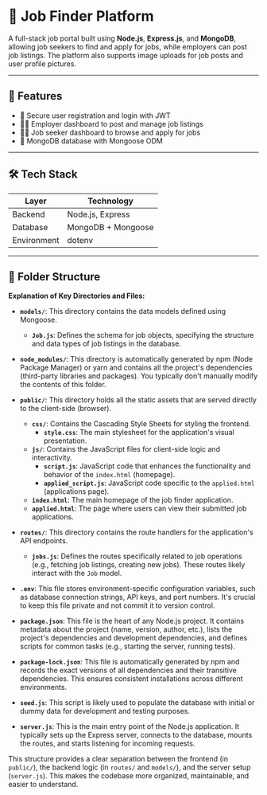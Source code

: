 # 🧠 Job Finder Platform

A full-stack job portal built using **Node.js**, **Express.js**, and **MongoDB**, allowing job seekers to find and apply for jobs, while employers can post job listings. The platform also supports image uploads for job posts and user profile pictures.

---

## 🚀 Features

- 🔐 Secure user registration and login with JWT
- 🧑‍💼 Employer dashboard to post and manage job listings
- 👨‍💻 Job seeker dashboard to browse and apply for jobs
- 🧱 MongoDB database with Mongoose ODM

---

## 🛠️ Tech Stack

| Layer        | Technology      |
|--------------|-----------------|
| Backend      | Node.js, Express |
| Database     | MongoDB + Mongoose |
| Environment  | dotenv          |

---

## 📁 Folder Structure

**Explanation of Key Directories and Files:**

* **`models/`**: This directory contains the data models defined using Mongoose.
    * **`Job.js`**: Defines the schema for job objects, specifying the structure and data types of job listings in the database.

* **`node_modules/`**: This directory is automatically generated by npm (Node Package Manager) or yarn and contains all the project's dependencies (third-party libraries and packages). You typically don't manually modify the contents of this folder.

* **`public/`**: This directory holds all the static assets that are served directly to the client-side (browser).
    * **`css/`**: Contains the Cascading Style Sheets for styling the frontend.
        * **`style.css`**: The main stylesheet for the application's visual presentation.
    * **`js/`**: Contains the JavaScript files for client-side logic and interactivity.
        * **`script.js`**: JavaScript code that enhances the functionality and behavior of the `index.html` (homepage).
        * **`applied_script.js`**: JavaScript code specific to the `applied.html` (applications page).
    * **`index.html`**: The main homepage of the job finder application.
    * **`applied.html`**: The page where users can view their submitted job applications.

* **`routes/`**: This directory contains the route handlers for the application's API endpoints.
    * **`jobs.js`**: Defines the routes specifically related to job operations (e.g., fetching job listings, creating new jobs). These routes likely interact with the `Job` model.

* **`.env`**: This file stores environment-specific configuration variables, such as database connection strings, API keys, and port numbers. It's crucial to keep this file private and not commit it to version control.

* **`package.json`**: This file is the heart of any Node.js project. It contains metadata about the project (name, version, author, etc.), lists the project's dependencies and development dependencies, and defines scripts for common tasks (e.g., starting the server, running tests).

* **`package-lock.json`**: This file is automatically generated by npm and records the exact versions of all dependencies and their transitive dependencies. This ensures consistent installations across different environments.

* **`seed.js`**: This script is likely used to populate the database with initial or dummy data for development and testing purposes.

* **`server.js`**: This is the main entry point of the Node.js application. It typically sets up the Express server, connects to the database, mounts the routes, and starts listening for incoming requests.

This structure provides a clear separation between the frontend (in `public/`), the backend logic (in `routes/` and `models/`), and the server setup (`server.js`). This makes the codebase more organized, maintainable, and easier to understand.
